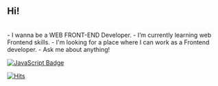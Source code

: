 ## Hi! 
<br>
- I wanna be a WEB FRONT-END Developer.
- I’m currently learning web Frontend skills.
- I'm looking for a place where I can work as a Frontend developer.
- Ask me about anything!

[![JavaScript Badge](https://img.shields.io/badge/JavaScript-F7DF1E?style=flat-square&logo=JavaScript&logoColor=white)](https://javascript.info/)

[![Hits](https://hits.seeyoufarm.com/api/count/incr/badge.svg?url=https%3A%2F%2Fgithub.com%2Foozeume&count_bg=%233979D5&title_bg=%23555555&icon=&icon_color=%23E7E7E7&title=hits&edge_flat=false)](https://hits.seeyoufarm.com)
